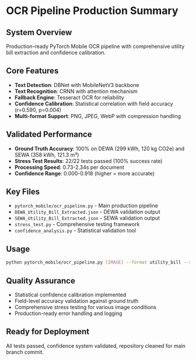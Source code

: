 # OCR Pipeline Production Summary

## System Overview
Production-ready PyTorch Mobile OCR pipeline with comprehensive utility bill extraction and confidence calibration.

## Core Features
- **Text Detection**: DBNet with MobileNetV3 backbone
- **Text Recognition**: CRNN with attention mechanism  
- **Fallback Engine**: Tesseract OCR for reliability
- **Confidence Calibration**: Statistical correlation with field accuracy (r=0.590, p=0.004)
- **Multi-format Support**: PNG, JPEG, WebP with compression handling

## Validated Performance
- **Ground Truth Accuracy**: 100% on DEWA (299 kWh, 120 kg CO2e) and SEWA (358 kWh, 121.3 m³)
- **Stress Test Results**: 22/22 tests passed (100% success rate)
- **Processing Speed**: 0.73-2.34s per document
- **Confidence Range**: 0.000-0.918 (higher = more accurate)

## Key Files
- `pytorch_mobile/ocr_pipeline.py` - Main production pipeline
- `DEWA_Utility_Bill_Extracted.json` - DEWA validation output
- `SEWA_Utility_Bill_Extracted.json` - SEWA validation output
- `stress_test.py` - Comprehensive testing framework
- `confidence_analysis.py` - Statistical validation tool

## Usage
```bash
python pytorch_mobile/ocr_pipeline.py [IMAGE] --format utility_bill --save [OUTPUT.json]
```

## Quality Assurance
- Statistical confidence calibration implemented
- Field-level accuracy validation against ground truth
- Comprehensive stress testing for various image conditions
- Production-ready error handling and logging

## Ready for Deployment
All tests passed, confidence system validated, repository cleaned for main branch commit.